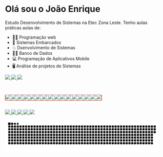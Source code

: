 
<!-- /texto -->
<h1>Olá sou o João Enrique</h1>

Estudo Desenvolvimento de Sistemas na Etec Zona Leste. Tenho aulas práticas aulas de:

- 👨‍💻 Programação web
- 🤖 Sistemas Embarcados
- 💥 Dsenvolvimento de Sistemas
- 🐱‍💻 Banco de Dados
- 💻 Programação de Aplicativos Mobile
- 🖥 Análise de projetos de Sistemas

 <!-- /Commits --> 
 <div aling="center">
  <a href="https://www.linkedin.com/in/joãoenrique">
    <img height="150em" src="https://github-readme-stats.vercel.app/api?username=JoaoEnrique&layout=compact&show_icons=true&theme=Gradiente"/> <!-- /Commits --> 
    <img height="150em" src="https://github-readme-stats.vercel.app/api/top-langs/?username=JoaoEnrique&layout=compact"/> <!-- /Linguagens --> 
   <img height="170em" src="https://user-images.githubusercontent.com/87030375/138008978-8857d41f-074f-4816-bf41-2178ae9c2327.png"/> <!-- /Imagem --> 
  </a>
</div>
 <!-- /texto -->
 
 ##
 
 <!-- /Icones Linguagens --> 
 <div style="display: inline_block"><br>
  <a href="https://www.linkedin.com/in/joãoenrique" style="border:1px solid red;" >
   <img src="https://cdn.jsdelivr.net/gh/devicons/devicon/icons/javascript/javascript-original.svg" height="40"/><!--javascript-->
   <img src="https://cdn.jsdelivr.net/gh/devicons/devicon/icons/html5/html5-original.svg" height="40"/><!--html5-->
   <img src="https://cdn.jsdelivr.net/gh/devicons/devicon/icons/css3/css3-original.svg" height="40"/><!--css3-->
   <img src="https://cdn.jsdelivr.net/gh/devicons/devicon/icons/java/java-original.svg" height="40"/><!--java-->
   <img src="https://cdn.jsdelivr.net/gh/devicons/devicon/icons/arduino/arduino-original.svg" height="40"/><!--arduino-->
   <img src="https://cdn.jsdelivr.net/gh/devicons/devicon/icons/bootstrap/bootstrap-original.svg" height="40"/><!--bootstrap-->
   <img src="https://cdn.jsdelivr.net/gh/devicons/devicon/icons/canva/canva-original.svg" height="40"/><!--canva-->
   <img src="https://cdn.jsdelivr.net/gh/devicons/devicon/icons/cplusplus/cplusplus-original.svg" height="40"/><!--C++-->
   <img src="https://cdn.jsdelivr.net/gh/devicons/devicon/icons/github/github-original.svg" height="40"/><!--github-->
   <img src="https://cdn.jsdelivr.net/gh/devicons/devicon/icons/vscode/vscode-original.svg" height="40"/><!--vscode-->
   <img src="https://cdn.jsdelivr.net/gh/devicons/devicon/icons/wordpress/wordpress-plain.svg" height="40"/><!--wordpress-->
   <img src="https://cdn.jsdelivr.net/gh/devicons/devicon/icons/linkedin/linkedin-original.svg" height="40"/><!--linkedin-->
   <img src="https://cdn.jsdelivr.net/gh/devicons/devicon/icons/gimp/gimp-original.svg" height="40"/><!--gimp-->
   <img src="https://cdn.jsdelivr.net/gh/devicons/devicon/icons/android/android-original.svg" height="40"/><!--Android-->
   <img src="https://cdn.jsdelivr.net/gh/devicons/devicon/icons/kotlin/kotlin-original.svg" height="40"/><!--Kotlin-->
   <img src="https://cdn.jsdelivr.net/gh/devicons/devicon/icons/windows8/windows8-original.svg" height="40"/><!--Windows-->

<!--Site com os icones: https://devicon.dev/ -->
  </a>
 </div>

 ##
<!-- BOTÕES  -->
 <div> 
  <a href="https://www.instagram.com/joao.enriquesantosalves/" target="_blank">
   <img src="https://img.shields.io/badge/-Instagram-%23E4405F?style=for-the-badge&logo=instagram&logoColor=white" target="_blank"><!-- instagram  -->
  </a>
  <a href = "mailto:contatojebsantosalves@gmail.com">
   <img src="https://img.shields.io/badge/-Gmail-%23333?style=for-the-badge&logo=gmail&logoColor=white" target="_blank"><!-- gmail  -->
  </a>
  <a href="https://www.linkedin.com/in/joãoenrique" target="_blank">
   <img src="https://img.shields.io/badge/-LinkedIn-%230077B5?style=for-the-badge&logo=linkedin&logoColor=white" target="_blank"><!-- linkedin  -->
  </a> 
  <a href="" target="_blank">
   <img src="https://img.shields.io/badge/GitHub-100000?style=for-the-badge&logo=github&logoColor=white" target="_blank"><!-- github  -->
  </a> 
  <a href="https://discord.gg/uSsSHqkxF5" target="_blank">
   <img src="https://img.shields.io/badge/Discord-7289DA?style=for-the-badge&logo=discord&logoColor=white" target="_blank"><!-- discord  -->
  </a>
  
  ![Snake animation](https://github.com/JoaoEnrique/JoaoEnrique/blob/output/github-contribution-grid-snake.svg)
 	
</div>
